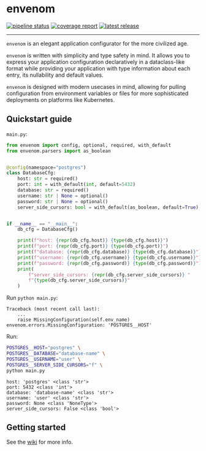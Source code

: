 <!-- `envenom` - an elegant application configurator for the more civilized age
Copyright (C) 2024-  Artur Ciesielski <artur.ciesielski@gmail.com>

This program is free software: you can redistribute it and/or modify
it under the terms of the GNU General Public License as published by
the Free Software Foundation, either version 3 of the License, or
(at your option) any later version.

This program is distributed in the hope that it will be useful,
but WITHOUT ANY WARRANTY; without even the implied warranty of
MERCHANTABILITY or FITNESS FOR A PARTICULAR PURPOSE.  See the
GNU General Public License for more details.

You should have received a copy of the GNU General Public License
along with this program.  If not, see <https://www.gnu.org/licenses/>. -->

# envenom

[![pipeline status](https://gitlab.com/python-arcana/envenom/badges/main/pipeline.svg)](https://gitlab.com/python-arcana/envenom/-/commits/main)
[![coverage report](https://gitlab.com/python-arcana/envenom/badges/main/coverage.svg)](https://gitlab.com/python-arcana/envenom/-/commits/main)
[![latest release](https://gitlab.com/python-arcana/envenom/-/badges/release.svg)](https://gitlab.com/python-arcana/envenom/-/releases)

---

`envenom` is an elegant application configurator for the more civilized age.

`envenom` is written with simplicity and type safety in mind. It allows
you to express your application configuration declaratively in a dataclass-like
format while providing your application with type information about each entry,
its nullability and default values.

`envenom` is designed with modern usecases in mind, allowing for pulling configuration
from environment variables or files for more sophisticated deployments on platforms
like Kubernetes.

## Quickstart guide

`main.py`:

```python
from envenom import config, optional, required, with_default
from envenom.parsers import as_boolean


@config(namespace="postgres")
class DatabaseCfg:
    host: str = required()
    port: int = with_default(int, default=5432)
    database: str = required()
    username: str | None = optional()
    password: str | None = optional()
    server_side_cursors: bool = with_default(as_boolean, default=True)


if __name__ == "__main__":
    db_cfg = DatabaseCfg()

    print(f"host: {repr(db_cfg.host)} {type(db_cfg.host)}")
    print(f"port: {repr(db_cfg.port)} {type(db_cfg.port)}")
    print(f"database: {repr(db_cfg.database)} {type(db_cfg.database)}")
    print(f"username: {repr(db_cfg.username)} {type(db_cfg.username)}")
    print(f"password: {repr(db_cfg.password)} {type(db_cfg.password)}")
    print(
        f"server_side_cursors: {repr(db_cfg.server_side_cursors)} "
        f"{type(db_cfg.server_side_cursors)}"
    )
```

Run `python main.py`:

```
Traceback (most recent call last):
    ...
    raise MissingConfiguration(self.env_name)
envenom.errors.MissingConfiguration: 'POSTGRES__HOST'
```

Run:

```bash
POSTGRES__HOST="postgres" \
POSTGRES__DATABASE="database-name" \
POSTGRES__USERNAME="user" \
POSTGRES__SERVER_SIDE_CURSORS="f" \
python main.py
```

```
host: 'postgres' <class 'str'>
port: 5432 <class 'int'>
database: 'database-name' <class 'str'>
username: 'user' <class 'str'>
password: None <class 'NoneType'>
server_side_cursors: False <class 'bool'>
```

## Getting started

See the [wiki](https://gitlab.com/python-arcana/envenom/-/wikis/Home) for more info.
